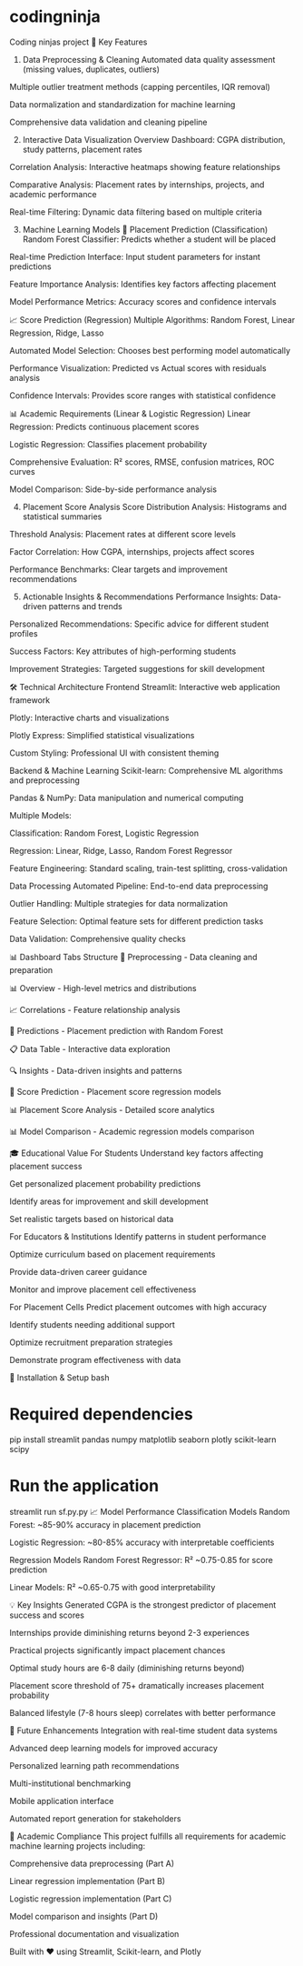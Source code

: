 # codingninja
Coding ninjas project
🎯 Key Features
1. Data Preprocessing & Cleaning
Automated data quality assessment (missing values, duplicates, outliers)

Multiple outlier treatment methods (capping percentiles, IQR removal)

Data normalization and standardization for machine learning

Comprehensive data validation and cleaning pipeline

2. Interactive Data Visualization
Overview Dashboard: CGPA distribution, study patterns, placement rates

Correlation Analysis: Interactive heatmaps showing feature relationships

Comparative Analysis: Placement rates by internships, projects, and academic performance

Real-time Filtering: Dynamic data filtering based on multiple criteria

3. Machine Learning Models
🔮 Placement Prediction (Classification)
Random Forest Classifier: Predicts whether a student will be placed

Real-time Prediction Interface: Input student parameters for instant predictions

Feature Importance Analysis: Identifies key factors affecting placement

Model Performance Metrics: Accuracy scores and confidence intervals

📈 Score Prediction (Regression)
Multiple Algorithms: Random Forest, Linear Regression, Ridge, Lasso

Automated Model Selection: Chooses best performing model automatically

Performance Visualization: Predicted vs Actual scores with residuals analysis

Confidence Intervals: Provides score ranges with statistical confidence

📊 Academic Requirements (Linear & Logistic Regression)
Linear Regression: Predicts continuous placement scores

Logistic Regression: Classifies placement probability

Comprehensive Evaluation: R² scores, RMSE, confusion matrices, ROC curves

Model Comparison: Side-by-side performance analysis

4. Placement Score Analysis
Score Distribution Analysis: Histograms and statistical summaries

Threshold Analysis: Placement rates at different score levels

Factor Correlation: How CGPA, internships, projects affect scores

Performance Benchmarks: Clear targets and improvement recommendations

5. Actionable Insights & Recommendations
Performance Insights: Data-driven patterns and trends

Personalized Recommendations: Specific advice for different student profiles

Success Factors: Key attributes of high-performing students

Improvement Strategies: Targeted suggestions for skill development

🛠️ Technical Architecture
Frontend
Streamlit: Interactive web application framework

Plotly: Interactive charts and visualizations

Plotly Express: Simplified statistical visualizations

Custom Styling: Professional UI with consistent theming

Backend & Machine Learning
Scikit-learn: Comprehensive ML algorithms and preprocessing

Pandas & NumPy: Data manipulation and numerical computing

Multiple Models:

Classification: Random Forest, Logistic Regression

Regression: Linear, Ridge, Lasso, Random Forest Regressor

Feature Engineering: Standard scaling, train-test splitting, cross-validation

Data Processing
Automated Pipeline: End-to-end data preprocessing

Outlier Handling: Multiple strategies for data normalization

Feature Selection: Optimal feature sets for different prediction tasks

Data Validation: Comprehensive quality checks

📊 Dashboard Tabs Structure
🔧 Preprocessing - Data cleaning and preparation

📊 Overview - High-level metrics and distributions

📈 Correlations - Feature relationship analysis

🎯 Predictions - Placement prediction with Random Forest

📋 Data Table - Interactive data exploration

🔍 Insights - Data-driven insights and patterns

🎯 Score Prediction - Placement score regression models

📊 Placement Score Analysis - Detailed score analytics

📊 Model Comparison - Academic regression models comparison

🎓 Educational Value
For Students
Understand key factors affecting placement success

Get personalized placement probability predictions

Identify areas for improvement and skill development

Set realistic targets based on historical data

For Educators & Institutions
Identify patterns in student performance

Optimize curriculum based on placement requirements

Provide data-driven career guidance

Monitor and improve placement cell effectiveness

For Placement Cells
Predict placement outcomes with high accuracy

Identify students needing additional support

Optimize recruitment preparation strategies

Demonstrate program effectiveness with data

🔧 Installation & Setup
bash
# Required dependencies
pip install streamlit pandas numpy matplotlib seaborn plotly scikit-learn scipy

# Run the application
streamlit run sf.py.py
📈 Model Performance
Classification Models
Random Forest: ~85-90% accuracy in placement prediction

Logistic Regression: ~80-85% accuracy with interpretable coefficients

Regression Models
Random Forest Regressor: R² ~0.75-0.85 for score prediction

Linear Models: R² ~0.65-0.75 with good interpretability

💡 Key Insights Generated
CGPA is the strongest predictor of placement success and scores

Internships provide diminishing returns beyond 2-3 experiences

Practical projects significantly impact placement chances

Optimal study hours are 6-8 daily (diminishing returns beyond)

Placement score threshold of 75+ dramatically increases placement probability

Balanced lifestyle (7-8 hours sleep) correlates with better performance

🚀 Future Enhancements
Integration with real-time student data systems

Advanced deep learning models for improved accuracy

Personalized learning path recommendations

Multi-institutional benchmarking

Mobile application interface

Automated report generation for stakeholders

📝 Academic Compliance
This project fulfills all requirements for academic machine learning projects including:

Comprehensive data preprocessing (Part A)

Linear regression implementation (Part B)

Logistic regression implementation (Part C)

Model comparison and insights (Part D)

Professional documentation and visualization

Built with ❤️ using Streamlit, Scikit-learn, and Plotly

